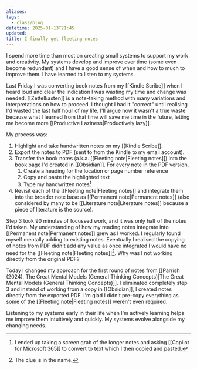 ```yaml
---
aliases: 
tags:
  - class/blog
datetime: 2025-01-13T21:45
updated: 
title: I finally get fleeting notes
---
```

I spend more time than most on creating small systems to support my work and creativity. My systems develop and improve over time (some even become redundant) and I have a good sense of when and how to much to improve them. I have learned to listen to my systems.

Last Friday I was converting book notes from my [[Kindle Scribe]] when I heard loud and clear the indication I was wasting my time and change was needed. [[Zettelkasten]] is a note-taking method with many variations and interpretations on how to proceed. I thought I had it "correct" until realising I'd wasted the last half hour of my life. I'll argue now it wasn't a true waste because what I learned from that time will save me time in the future, letting me become more [[Productive Laziness|Productively lazy]].

My process was:
1. Highlight and take handwritten notes on my [[Kindle Scribe]].
2. Export the notes to PDF (sent to from the Kindle to my email account).
3. Transfer the book notes (a.k.a. [[Fleeting note|Fleeting notes]]) into the book page I'd created in [[Obsidian]]. For every note in the PDF version,
	1. Create a heading for the location or page number reference
	2. Copy and paste the highlighted text
	3. Type my handwritten notes[^1]
4. Revisit each of the [[Fleeting note|Fleeting notes]] and integrate them into the broader note base as [[Permanent note|Permanent notes]] (also considered by many to be [[Literature note|Literature notes]] because a piece of literature is the source).

Step 3 took 90 minutes of focussed work, and it was only half of the notes I'd taken. My understanding of how my reading notes integrate into [[Permanent note|Permanent notes]] grew as I worked. I regularly found myself mentally adding to existing notes. Eventually I realised the copying of notes from PDF didn't add any value as once integrated I would have no need for the [[Fleeting note|Fleeting notes]][^2]. Why was I not working directly from the original PDF?

Today I changed my approach for the first round of notes from [[Parrish (2024), The Great Mental Models (General Thinking Concepts)|The Great Mental Models (General Thinking Concepts)]]. I eliminated completely step 3 and instead of working from a copy in [[Obsidian]], I created notes directly from the exported PDF. I'm glad I didn't pre-copy everything as some of the [[Fleeting note|Fleeting notes]] weren't even required.

Listening to my systems early in their life when I'm actively learning helps me improve them intuitively and quickly. My systems evolve alongside my changing needs.

[^1]: I ended up taking a screen grab of the longer notes and asking [[Copilot for Microsoft 365]] to convert to text which I then copied and pasted.
[^2]: The clue is in the name.